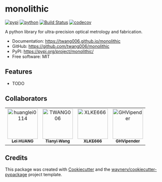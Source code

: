 # monolithic


[![pypi](https://img.shields.io/pypi/v/monolithic.svg)](https://pypi.org/project/monolithic/)
[![python](https://img.shields.io/pypi/pyversions/monolithic.svg)](https://pypi.org/project/monolithic/)
[![Build Status](https://github.com/twang006/monolithic/workflows/dev%20workflow/badge.svg)](https://github.com/twang006/monolithic/actions/workflows/dev.yml)
[![codecov](https://codecov.io/gh/twang006/monolithic/branch/main/graphs/badge.svg)](https://codecov.io/github/twang006/monolithic)



A python library for ultra-precision optical metrology and fabrication.


* Documentation: <https://twang006.github.io/monolithic>
* GitHub: <https://github.com/twang006/monolithic>
* PyPI: <https://pypi.org/project/monolithic/>
* Free software: MIT


## Features

* TODO


## Collaborators

<!-- readme: collaborators -start -->
<table>
<tr>
    <td align="center">
        <a href="https://github.com/huanglei0114">
            <img src="https://avatars.githubusercontent.com/u/6254810?v=4" width="100;" alt="huanglei0114"/>
            <br />
            <sub><b>Lei HUANG</b></sub>
        </a>
    </td>
    <td align="center">
        <a href="https://github.com/TWANG006">
            <img src="https://avatars.githubusercontent.com/u/10113392?v=4" width="100;" alt="TWANG006"/>
            <br />
            <sub><b>Tianyi Wang</b></sub>
        </a>
    </td>
    <td align="center">
        <a href="https://github.com/XLKE666">
            <img src="https://avatars.githubusercontent.com/u/85376795?v=4" width="100;" alt="XLKE666"/>
            <br />
            <sub><b>XLKE666</b></sub>
        </a>
    </td>
    <td align="center">
        <a href="https://github.com/GHVipender">
            <img src="https://avatars.githubusercontent.com/u/96809270?v=4" width="100;" alt="GHVipender"/>
            <br />
            <sub><b>GHVipender</b></sub>
        </a>
    </td></tr>
</table>
<!-- readme: collaborators -end -->


## Credits

This package was created with [Cookiecutter](https://github.com/audreyr/cookiecutter) and the [waynerv/cookiecutter-pypackage](https://github.com/waynerv/cookiecutter-pypackage) project template.
